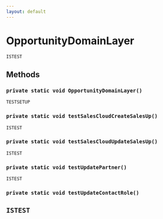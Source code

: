 ```yaml
---
layout: default
---
```

# OpportunityDomainLayer

`ISTEST`
## Methods
### `private static void OpportunityDomainLayer()`

`TESTSETUP`
### `private static void testSalesCloudCreateSalesUp()`

`ISTEST`
### `private static void testSalesCloudUpdateSalesUp()`

`ISTEST`
### `private static void testUpdatePartner()`

`ISTEST`
### `private static void testUpdateContactRole()`

`ISTEST`
---
